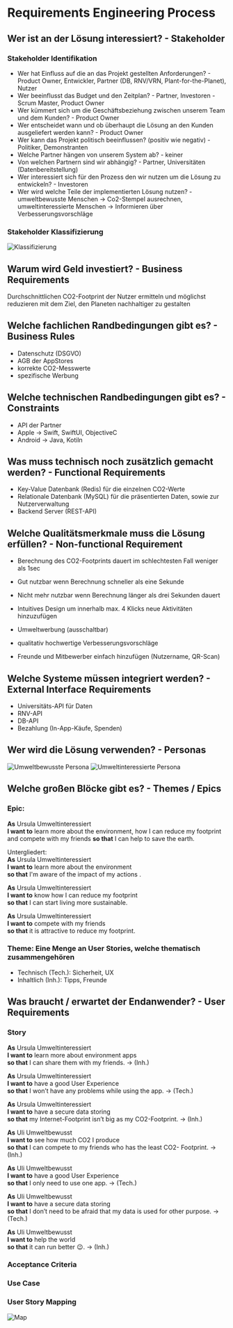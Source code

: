 # Requirements Engineering Process

## Wer ist an der Lösung interessiert? - Stakeholder

### Stakeholder Identifikation

* Wer hat Einfluss auf die an das Projekt gestellten Anforderungen? - Product Owner, Entwickler, Partner (DB, RNV/VRN, Plant-for-the-Planet), Nutzer
* Wer beeinflusst das Budget und den Zeitplan? - Partner, Investoren - Scrum Master, Product Owner
* Wer kümmert sich um die Geschäftsbeziehung zwischen unserem Team und dem Kunden? - Product Owner
* Wer entscheidet wann und ob überhaupt die Lösung an den Kunden ausgeliefert werden kann? - Product Owner
* Wer kann das Projekt politisch beeinflussen? (positiv wie negativ) - Politiker, Demonstranten
* Welche Partner hängen von unserem System ab? - keiner
* Von welchen Partnern sind wir abhängig? - Partner, Universitäten (Datenbereitstellung)
* Wer interessiert sich für den Prozess den wir nutzen um die Lösung zu entwickeln? -  Investoren
* Wer wird welche Teile der implementierten Lösung nutzen? - umweltbewusste Menschen -> Co2-Stempel ausrechnen, umweltinteressierte Menschen -> Informieren über Verbesserungsvorschläge

### Stakeholder Klassifizierung

![Klassifizierung](https://github.com/tjbnde/SE2Portfolio/blob/master/Abgabe%202/Requirements-Raw/Matrix.jpg)

## Warum wird Geld investiert? - Business Requirements

Durchschnittlichen CO2-Footprint der Nutzer ermitteln und möglichst reduzieren mit dem Ziel, den Planeten nachhaltiger zu gestalten

## Welche fachlichen Randbedingungen gibt es? - Business Rules

* Datenschutz (DSGVO)
* AGB der AppStores
* korrekte CO2-Messwerte
* spezifische Werbung

## Welche technischen Randbedingungen gibt es? - Constraints

* API der Partner
* Apple -> Swift, SwiftUI, ObjectiveC
* Android -> Java, Kotiln

## Was muss technisch noch zusätzlich gemacht werden? - Functional Requirements

* Key-Value Datenbank (Redis) für die einzelnen CO2-Werte
* Relationale Datenbank (MySQL) für die präsentierten Daten, sowie zur Nutzerverwaltung 
* Backend Server (REST-API)

## Welche Qualitätsmerkmale muss die Lösung erfüllen? - Non-functional Requirement

* Berechnung des CO2-Footprints dauert im schlechtesten Fall weniger als 1sec
* Gut nutzbar wenn Berechnung schneller als eine Sekunde
* Nicht mehr nutzbar wenn Berechnung länger als drei Sekunden dauert

* Intuitives Design um innerhalb max. 4 Klicks neue Aktivitäten hinzuzufügen
* Umweltwerbung (ausschaltbar)
* qualitativ hochwertige Verbesserungsvorschläge
* Freunde und Mitbewerber einfach hinzufügen (Nutzername, QR-Scan)

## Welche Systeme müssen integriert werden? - External Interface Requirements

* Universitäts-API für Daten
* RNV-API
* DB-API
* Bezahlung (In-App-Käufe, Spenden)

## Wer wird die Lösung verwenden? - Personas

![Umweltbewusste Persona](https://github.com/tjbnde/SE2Portfolio/blob/master/Abgabe%202/Requirements-Raw/Persona1.jpg)
![Umweltinteressierte Persona](https://github.com/tjbnde/SE2Portfolio/blob/master/Abgabe%202/Requirements-Raw/Persona2.jpg)

## Welche großen Blöcke gibt es? - Themes / Epics

### Epic:
**As** Ursula Umweltinteressiert  
**I want to** learn more about the environment, how I can reduce my footprint and compete with my friends
**so that** I can help to save the earth.  

Untergliedert:  
**As** Ursula Umweltinteressiert  
**I want to** learn more about the environment  
**so that** I'm aware of the impact of my actions .  

**As** Ursula Umweltinteressiert  
**I want to** know how I can reduce my footprint  
**so that** I can start living more sustainable.  

**As** Ursula Umweltinteressiert  
**I want to** compete with my friends  
**so that** it is attractive to reduce my footprint.  

### Theme:	Eine Menge an User Stories, welche thematisch zusammengehören
* Technisch (Tech.): Sicherheit, UX
* Inhaltlich (Inh.): Tipps, Freunde 

## Was braucht / erwartet der Endanwender? - User Requirements

### Story

**As** Ursula Umweltinteressiert  
**I want to** learn more about environment apps  
**so that** I can share them with my friends. -> (Inh.)  

**As** Ursula Umweltinteressiert  
**I want to** have a good User Experience  
**so that** I won’t have any problems while using the app. -> (Tech.)  

**As** Ursula Umweltinteressiert  
**I want to** have a secure data storing  
**so that** my Internet-Footprint isn’t big as my CO2-Footprint. -> (Inh.)  

**As** Uli Umweltbewusst  
**I want to** see how much CO2 I produce  
**so that** I can compete to my friends who has the least CO2- Footprint. -> (Inh.)

**As** Uli Umweltbewusst  
**I want to** have a good User Experience  
**so that** I only need to use one app. -> (Tech.)  

**As** Uli Umweltbewusst  
**I want to** have a secure data storing  
**so that** I don’t need to be afraid that my data is used for other purpose. -> (Tech.)  

**As** Uli Umweltbewusst  
**I want to** help the world  
**so that** it can run better 😉. -> (Inh.)  

### Acceptance Criteria
### Use Case
### User Story Mapping
![Map](https://github.com/tjbnde/SE2Portfolio/blob/master/Abgabe%202/Requirements-Raw/Map.PNG)
